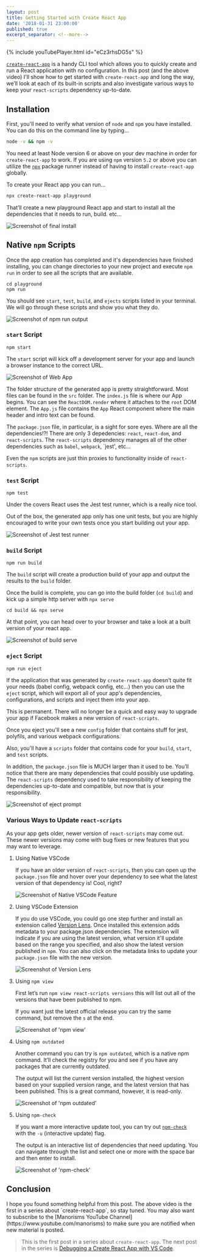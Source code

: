 ```yaml
---
layout: post
title: Getting Started with Create React App
date: '2018-01-31 23:00:00'
published: true
excerpt_separator: <!--more-->
---
```


{% include youTubePlayer.html id="eCz3rhsDG5s" %}

<div class="g-ytsubscribe" data-channelid="UCSUkyvHHdLuFKkHyYxCmmcw" data-layout="default" data-count="default"></div>

[`create-react-app`](https://github.com/facebook/create-react-app) is a handy CLI tool which allows you to quickly create and run a React application with no configuration. In this post (and the above video) I'll show how to get started with `create-react-app` and long the way, we’ll look at each of its built-in scripts and also investigate various ways to keep your `react-scripts` dependency up-to-date.

<!--more-->

## Installation

First, you'll need to verify what version of `node` and `npm` you have installed. You can do this on the command line by typing...

```bash
node -v && npm -v
```

You need at least Node version 6 or above on your dev machine in order for `create-react-app` to work. If you are using `npm` version `5.2` or above you can utilize the [`npx`](https://medium.com/@maybekatz/introducing-npx-an-npm-package-runner-55f7d4bd282b) package runner instead of having to install `create-react-app` globally.

To create your React app you can run...

```bash
npx create-react-app playground
```

That’ll create a new playground React app and start to install all the dependencies that it needs to run, build. etc…

![Screenshot of final install](../assets/images/2018/Feb/cra-1-playground.png)

## Native `npm` Scripts

Once the app creation has completed and it's dependencies have finished installing, you can change directories to your new project and execute `npm run` in order to see all the scripts that are available.

```
cd playground
npm run
```

You should see `start`, `test`, `build`, and `ejects` scripts listed in your terminal. We will go through these scripts and show you what they do.

![Screenshot of npm run output](../assets/images/2018/Feb/cra-1-npm-run.png)

### `start` Script

```
npm start
```

The `start` script will kick off a development server for your app and launch a browser instance to the correct URL.

![Screenshot of Web App](../assets/images/2018/Feb/cra-1-npm-start.png)

The folder structure of the generated app is pretty straightforward. Most files can be found in the `src` folder. The `index.js` file is where our App begins. You can see the `ReactDOM.render` where it attaches to the `root` DOM element. The `App.js` file contains the `App` React component where the main header and intro text can be found.

The `package.json` file, in particular, is a sight for sore eyes. Where are all the dependencies!?! There are only 3 depedencies: `react`, `react-dom`, and `react-scripts`. The `react-scripts` dependency manages all of the other dependencies such as `babel`, `webpack`, `jest', etc...

Even the `npm` scripts are just thin proxies to functionality inside of `react-scripts`.

### `test` Script

```
npm test
```

Under the covers React uses the Jest test runner, which is a really nice tool.

Out of the box, the generated app only has one unit tests, but you are highly encouraged to write your own tests once you start building out your app.

![Screenshot of Jest test runner](../assets/images/2018/Feb/cra-1-npm-test.png)

### `build` Script

```
npm run build
```

The `build` script will create a production build of your app and output the results to the `build` folder.

Once the build is complete, you can go into the build folder (`cd build`) and kick up a simple http server with `npx serve` 

```
cd build && npx serve
```

At that point, you can head over to your browser and take a look at a built version of your react app.

![Screenshot of build serve](../assets/images/2018/Feb/cra-1-npm-build-serve.png)

### `eject` Script

```
npm run eject
```

If the application that was generated by `create-react-app` doesn’t quite fit your needs (babel config, webpack config, etc…) then you can use the `eject` script, which will export all of your app's dependencies, configurations, and scripts and inject them into your app.

This is permanent. There will no longer be a quick and easy way to upgrade your app if Facebook makes a new version of `react-scripts`. 

Once you eject you'll see a new `config` folder that contains stuff for jest, polyfils, and various webpack configurations. 

Also, you'll have a `scripts` folder that contains code for your `build`, `start`, and `test` scripts. 

In addition, the `package.json` file is MUCH larger than it used to be. You’ll notice that there are many dependencies that could possibly use updating. The `react-scripts` dependency used to take responsibility of keeping the dependencies up-to-date and compatible, but now that is your responsibility. 

![Screenshot of eject prompt](../assets/images/2018/Feb/cra-1-npm-eject.png)

### Various Ways to Update `react-scripts`

As your app gets older, newer version of `react-scripts` may come out. These newer versions may come with bug fixes or new features that you may want to leverage.

1. Using Native VSCode

	If you have an older version of `react-scripts`, then you can open up the `package.json` file and hover over your dependency to see what the latest version of that dependency is! Cool, right?

	![Screenshot of Native VSCode Feature](../assets/images/2018/Feb/cra-1-update-dep-vscode.png)

2. Using VSCode Extension

	If you do use VSCode, you could go one step further and install an extension called [Version Lens](https://marketplace.visualstudio.com/items?itemName=pflannery.vscode-versionlens). Once installed this extension adds metadata to your package.json dependencies. The extension will indicate if you are using the latest version, what version it'll update based on the range you specified, and also show the latest version published in `npm`. You can also click on the metadata links to update your `package.json` file with the new version.

	![Screenshot of Version Lens](../assets/images/2018/Feb/cra-1-update-dep-vscode-ext.png)

3. Using `npm view`

	First let’s run `npm view react-scripts versions` this will list out all of the versions that have been published to npm.

	If you want just the latest official release you can try the same command, but remove the `s` at the end.

	![Screenshot of 'npm view'](../assets/images/2018/Feb/cra-1-update-dep-npm-view-version.png)

4. Using `npm outdated`

	Another command you can try is `npm outdated`, which is a native npm command. It’ll check the registry for you and see if you have any packages that are currently outdated. 

	The output will list the current version installed, the highest version based on your supplied version range, and the latest version that has been published. This is a great command, however, it is read-only.

	![Screenshot of 'npm outdated'](../assets/images/2018/Feb/cra-1-update-dep-npm-outdated.png)

5. Using `npm-check`

	If you want a more interactive update tool, you can try out [`npm-check`](https://www.npmjs.com/package/npm-check) with the `-u` (interactive update) flag.

	The output is an interactive list of dependencies that need updating. You can navigate through the list and select one or more with the space bar and then enter to install.

	![Screenshot of 'npm-check'](../assets/images/2018/Feb/cra-1-update-dep-npm-check.png)

## Conclusion

<div class="g-ytsubscribe" data-channelid="UCSUkyvHHdLuFKkHyYxCmmcw" data-layout="default" data-count="default"></div>
I hope you found something helpful from this post. The above video is the first in a series about `create-react-app`, so stay tuned. You may also want to subscribe to the [Manorisms YouTube Channel](https://www.youtube.com/manorisms) to make sure you are notified when new material is posted. 

> This is the first post in a series about `create-react-app`. The next post in the series is [Debugging a Create React App with VS Code](/cra-debug-vscode).
